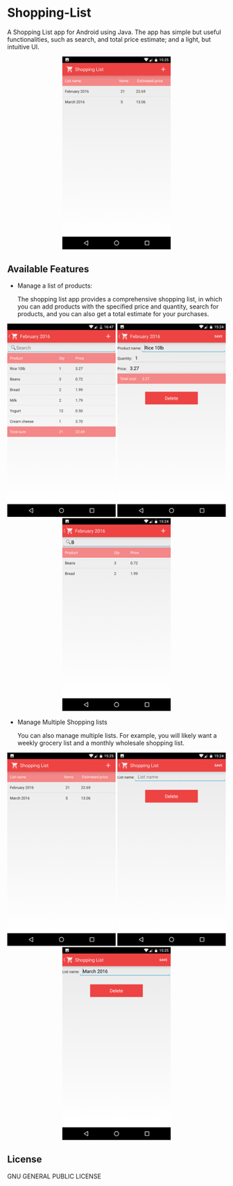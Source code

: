 # Shopping-List
A Shopping List app for Android using Java. The app has simple but useful functionalities, such as search, and total price estimate; and a light, but intuitive UI.

<p align="center">
<img src="https://github.com/crysmeira/Shopping-List/blob/master/Images/main_window.png" width="250">
</p>

## Available Features

* Manage a list of products:

  The shopping list app provides a comprehensive shopping list, in which you can add products with the specified price and quantity,
search for products, and you can also get a total estimate for your purchases.

<p align="center">
  <img src="https://github.com/crysmeira/Shopping-List/blob/master/Images/list_of_product_complete.png" width="250">
  <img src="https://github.com/crysmeira/Shopping-List/blob/master/Images/edit_product_info.png" width="250">
  <img src="https://github.com/crysmeira/Shopping-List/blob/master/Images/list_of_products-search_beginning_with_b.png" width="250">
</p>

* Manage Multiple Shopping lists  

  You can also manage multiple lists. For example, you will likely want a weekly grocery list and a monthly wholesale shopping list.

<p align="center">
  <img src="https://github.com/crysmeira/Shopping-List/blob/master/Images/main_window.png" width="250">
  <img src="https://github.com/crysmeira/Shopping-List/blob/master/Images/add_new_list.png" width="250">
  <img src="https://github.com/crysmeira/Shopping-List/blob/master/Images/edit_list_name.png" width="250">
</p>

## License

GNU GENERAL PUBLIC LICENSE
